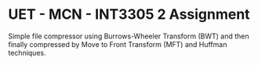 UET - MCN - INT3305 2 Assignment
===============

Simple file compressor using Burrows-Wheeler Transform (BWT) and then finally compressed by Move to Front Transform (MFT) and Huffman techniques.
